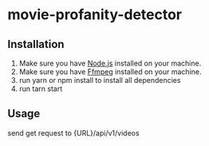# movie-profanity-detector

## Installation

1. Make sure you have [Node.js](https://nodejs.org) installed on your machine.
2. Make sure you have [Ffmpeg](https://www.ffmpeg.org/) installed on your machine.
3. run yarn or npm install to install all dependencies 
4. run tarn start


## Usage 
send get request to {URL}/api/v1/videos
